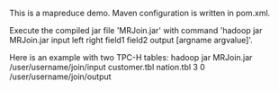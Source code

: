 This is a mapreduce demo. Maven configuration is written in pom.xml.

Execute the compiled jar file 'MRJoin.jar' with command 'hadoop jar MRJoin.jar input left right field1 field2 output [argname argvalue]'.

Here is an example with two TPC-H tables:
hadoop jar MRJoin.jar /user/username/join/input customer.tbl nation.tbl 3 0 /user/username/join/output